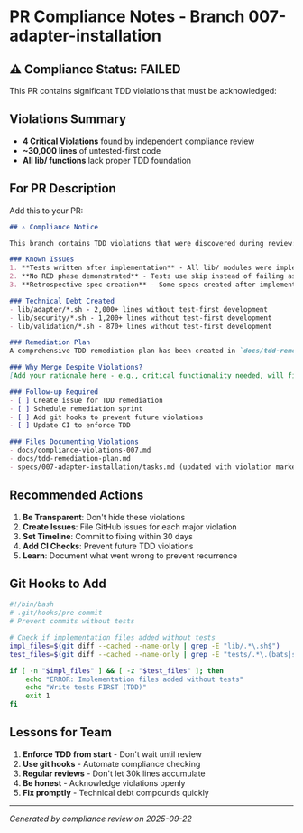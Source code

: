 # PR Compliance Notes - Branch 007-adapter-installation

## ⚠️ Compliance Status: FAILED

This PR contains significant TDD violations that must be acknowledged:

## Violations Summary
- **4 Critical Violations** found by independent compliance review
- **~30,000 lines** of untested-first code
- **All lib/ functions** lack proper TDD foundation

## For PR Description

Add this to your PR:

```markdown
## ⚠️ Compliance Notice

This branch contains TDD violations that were discovered during review:

### Known Issues
1. **Tests written after implementation** - All lib/ modules were implemented before tests
2. **No RED phase demonstrated** - Tests use skip instead of failing assertions
3. **Retrospective spec creation** - Some specs created after implementation

### Technical Debt Created
- lib/adapter/*.sh - 2,000+ lines without test-first development
- lib/security/*.sh - 1,200+ lines without test-first development
- lib/validation/*.sh - 870+ lines without test-first development

### Remediation Plan
A comprehensive TDD remediation plan has been created in `docs/tdd-remediation-plan.md` with a 4-week timeline to properly retrofit tests using TDD methodology.

### Why Merge Despite Violations?
[Add your rationale here - e.g., critical functionality needed, will fix in follow-up PR, etc.]

### Follow-up Required
- [ ] Create issue for TDD remediation
- [ ] Schedule remediation sprint
- [ ] Add git hooks to prevent future violations
- [ ] Update CI to enforce TDD

### Files Documenting Violations
- docs/compliance-violations-007.md
- docs/tdd-remediation-plan.md
- specs/007-adapter-installation/tasks.md (updated with violation markers)
```

## Recommended Actions

1. **Be Transparent**: Don't hide these violations
2. **Create Issues**: File GitHub issues for each major violation
3. **Set Timeline**: Commit to fixing within 30 days
4. **Add CI Checks**: Prevent future TDD violations
5. **Learn**: Document what went wrong to prevent recurrence

## Git Hooks to Add

```bash
#!/bin/bash
# .git/hooks/pre-commit
# Prevent commits without tests

# Check if implementation files added without tests
impl_files=$(git diff --cached --name-only | grep -E "lib/.*\.sh$")
test_files=$(git diff --cached --name-only | grep -E "tests/.*\.(bats|sh)$")

if [ -n "$impl_files" ] && [ -z "$test_files" ]; then
    echo "ERROR: Implementation files added without tests"
    echo "Write tests FIRST (TDD)"
    exit 1
fi
```

## Lessons for Team

1. **Enforce TDD from start** - Don't wait until review
2. **Use git hooks** - Automate compliance checking
3. **Regular reviews** - Don't let 30k lines accumulate
4. **Be honest** - Acknowledge violations openly
5. **Fix promptly** - Technical debt compounds quickly

---
*Generated by compliance review on 2025-09-22*